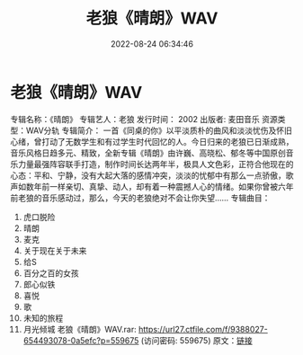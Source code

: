 ﻿---
title: 老狼《晴朗》WAV
date: 2022-08-24 06:34:46
categories: WAV车载音乐、镜像
tags: 华语中文
---
# 老狼《晴朗》WAV

专辑名称：《晴朗》
专辑艺人：老狼
发行时间： 2002
出版者: 麦田音乐
资源类型：WAV分轨
专辑简介：
一首《同桌的你》以平淡质朴的曲风和淡淡忧伤及怀旧心绪，曾打动了无数学生和有过学生时代回忆的人。今日归来的老狼已日渐成熟，音乐风格日趋多元、精致，全新专辑《晴朗》由许巍、高晓松、郁冬等中国原创音乐力量最强阵容联手打造，制作时间长达两年半，极具人文色彩，正符合他现在的心态：平和、宁静，没有大起大落的感情冲突，淡淡的忧郁中有那么一点骄傲，歌声如数年前一样亲切、真挚、动人，却有着一种震撼人心的情绪。如果你曾被六年前老狼的音乐感动过，那么，今天的老狼绝对不会让你失望……
专辑曲目：
1. 虎口脱险
2. 晴朗
3. 麦克
4. 关于现在关于未来
5. 给S
6. 百分之百的女孩
7. 郎心似铁
8. 喜悦
9. 歌
10. 未知的旅程
11. 月光倾城
老狼《晴朗》WAV.rar: https://url27.ctfile.com/f/9388027-654493078-0a5efc?p=559675
(访问密码: 559675)
原文：[链接](https://blog.sina.com.cn/s/blog_1647c7e7601030z11.html)